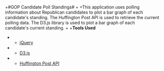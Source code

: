 +#GOP Candidate Poll Standings#
+
+This application uses polling information about Republican candidates to plot a bar graph of each candidate's standing. The Huffington Post API is used to retrieve the current polling data. The D3.js library is used to plot a bar graph of each candidate's current standing.
+
+**Tools Used**
+ - [jQuery](http://jquery.com/)
+ - [D3.js](http://d3js.org/)
+ - [Huffington Post API](http://elections.huffingtonpost.com/pollster/api)
